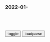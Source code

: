 ### 2022-01-　

```note
```

<table id="tbc" style="white-space:pre-wrap">
</table>
<button onclick="toggleb()">toggle</button>
<button onclick="loadparse()">loadparse</button>
<br>
<!-- 🌸<br>🍅-　-🍑<hr>🍀 -->
<pre>
<textarea rows="30" cols="100" style="display: none" id="tar">

《百家讲坛》 20220308 了不起的《黄帝内经》 7 为什么会有情绪_CCTV节目g网-CCTV-10_y视网(cctv.com)
https://tv.cctv.com/2022/03/08/VIDEAzFX0doQTgmWCSBgoR2K220308.shtml

<font size="1" style="color:#DCDCDC">2022-03-08</font>

《百家讲坛》 20220221 zg传世名画（上部） 7 似水年华_CCTV节目g网-CCTV-10_y视网(cctv.com)
https://tv.cctv.com/2022/02/21/VIDEKlKFj1yEAyrtob3XYouQ220221.shtml

不满和压抑
在文艺作品中也会有所反应，
第一，就是风格偏向阴柔和低迷，

第二，是富贵统治阶层，他们虽然焦虑不安，但是又无计可施，所以就变本加厉地醉生梦死。把这种不安全感，发泄在恣纵无尽的享乐之中。

阔叶眉，大白脸，樱桃口，是很夸张的妆容。显示出一种怪异的，另类的，病态的审美。这都是sh文化生机殆尽，转向颓唐和扭曲的表现。

<font size="1" style="color:#DCDCDC">2022-02-21</font>

苦辛吟_百度百科
https://baike.baidu.com/item/%E8%8B%A6%E8%BE%9B%E5%90%9F

垅上扶犁儿⑴，手种腹长饥。
窗下抛梭女⑵，手织身无衣。
我愿燕赵姝⑶，化为嫫母姿⑷。
一笑不值钱⑸，自然家国肥⑹。

<font size="1" style="color:#DCDCDC">2022-02-21</font>

《百家讲坛》 20220220 zg传世名画（上部） 6 纤手素织_CCTV节目g网-CCTV-10_y视网(cctv.com)
https://tv.cctv.com/2022/02/20/VIDE87nPvBo3XKDTiNwO4QYr220220.shtml

这个老妪面目苍老，神情萎顿。口中无牙，目光呆滞。
麻木，萎靡，灵魂似乎被抽离，想哭都没有眼泪。

<font size="1" style="color:#DCDCDC">2022-02-21</font>

</textarea>
</pre>
<!-- 🍀<br>🍑-　-🍅<hr>🌸 -->

```tip
```

<script src="https://cdn.jsdelivr.net/npm/jquery@3.5.1/dist/jquery.min.js"></script>

<link rel="stylesheet" href="https://cdn.jsdelivr.net/gh/fancyapps/fancybox@3.5.7/dist/jquery.fancybox.min.css" />
<script src="https://cdn.jsdelivr.net/gh/fancyapps/fancybox@3.5.7/dist/jquery.fancybox.min.js"></script>

<script type="text/javascript">

var __urlRegex = /(\b(https?|ftp|file):\/\/[-A-Z0-9+&@#\/%?=~_|!:,.;]*[-A-Z0-9+&@#\/%=~_|])/ig;
var __imgRegex = /\.(?:jpe?g|gif|png|webp)$/i;

loadparse();

function parseURL($string){

    var exp = __urlRegex;
    return $string.replace(exp,function(match){
            __imgRegex.lastIndex=0;
            if(__imgRegex.test(match)){
                return '<a data-fancybox="gallery" href="' + match.replace("/p=700", "")
                 + '"><img src="' + match.replace("/p=700", "/p=160x200")+'" width="64"></a>';
            }
            else{
                return '<a href="' + match + '" target="_blank">' + match + '</a>';
            }
        }
    );
}

function loadparse() {
  tbc.innerHTML = parseURL(tar.value);
}

function toggleb() {
  var x = document.getElementById("tar");
  if (x.style.display === "none") {
    x.style.display = "";
  } else {
    x.style.display = "none";
  }
}

</script>

